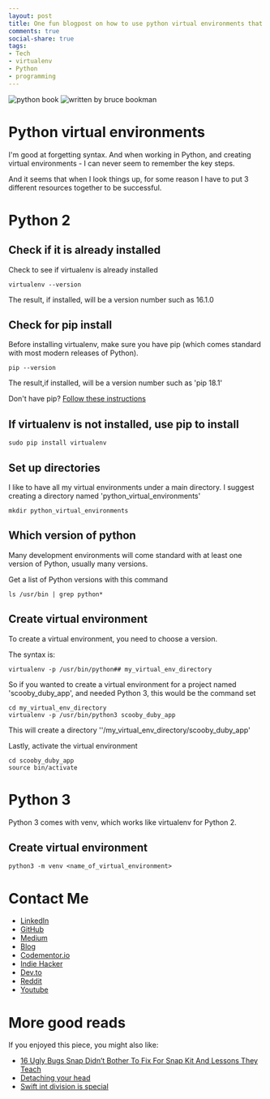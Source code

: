 ```yaml
---
layout: post
title: One fun blogpost on how to use python virtual environments that will save you a lot of googling
comments: true
social-share: true
tags:
- Tech
- virtualenv
- Python
- programming
---
```

![python book](https://i.postimg.cc/26vkvWPb/python-achievement-adult-book-1181671.jpg)
![written by bruce bookman](https://cdn-images-1.medium.com/max/880/0*-xvbtrI9d5aRFYR4.png)

# Python virtual environments
I'm good at forgetting syntax.  And when working in Python, and creating virtual environments - I can never seem to remember the key steps.

And it seems that when I look things up, for some reason I have to put 3 different resources together to be successful.

# Python 2
## Check if it is already installed
Check to see if virtualenv is already installed
```
virtualenv --version
```
The result, if installed, will be a version number such as 16.1.0

## Check for pip install
Before installing virtualenv, make sure you have pip (which comes standard with most modern releases of Python).
```
pip --version
```
The result,if installed, will be a version number such as 'pip 18.1'

Don't have pip? [Follow these instructions](https://pip.pypa.io/en/stable/installing/)

## If virtualenv is not installed, use pip to install
```
sudo pip install virtualenv
```
## Set up directories
I like to have all my virtual environments under a main directory.  I suggest creating a directory named 'python_virtual_environments'

```
mkdir python_virtual_environments
```
## Which version of python
Many development environments will come standard with at least one version of Python, usually many versions.  

Get a list of Python versions with this command
```
ls /usr/bin | grep python*
```
## Create virtual environment
To create a virtual environment, you need to choose a version.

The syntax is:
```
virtualenv -p /usr/bin/python## my_virtual_env_directory
```

So if you wanted to create a virtual environment for a project named 'scooby_duby_app', and needed Python 3, this would be the command set

```
cd my_virtual_env_directory
virtualenv -p /usr/bin/python3 scooby_duby_app
```

This will create a directory ''/my_virtual_env_directory/scooby_duby_app'

Lastly, activate the virtual environment
```
cd scooby_duby_app
source bin/activate
```

# Python 3
Python 3 comes with venv, which works like virtualenv for Python 2.

## Create virtual environment
```
python3 -m venv <name_of_virtual_environment>
```

# Contact Me

* [LinkedIn](http://linkedin.com/in/brucebookman)
* [GitHub](https://github.com/bbookman)
* [Medium](https://medium.com/adventures-in-ios-mobile-app-development)
* [Blog](http://bbookman.github.io)
* [Codementor.io](https://www.codementor.io/bbookman)
* [Indie Hacker](https://www.indiehackers.com/bbookman)
* [Dev.to](https://dev.to/bbookman)
* [Reddit](https://www.reddit.com/user/Bbookman)
* [Youtube](https://www.youtube.com/channel/UCERHLEbt6fipRMiPRR4u3SQ)

# More good reads
If you enjoyed this piece, you might also like:
* [16 Ugly Bugs Snap Didn’t Bother To Fix For Snap Kit And Lessons They Teach](https://bbookman.github.io/2018-16Bugs/)
* [Detaching your head](https://bbookman.github.io/detaching-your-head/)
* [Swift int division is special](https://bbookman.github.io/swift-int-division-is-special/)
